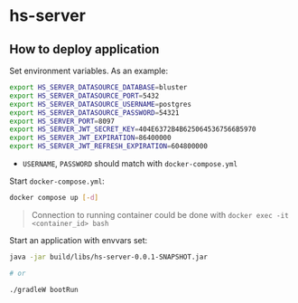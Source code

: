 # hs-server

## How to deploy application

Set environment variables. As an example:

```bash
export HS_SERVER_DATASOURCE_DATABASE=bluster
export HS_SERVER_DATASOURCE_PORT=5432
export HS_SERVER_DATASOURCE_USERNAME=postgres
export HS_SERVER_DATASOURCE_PASSWORD=54321
export HS_SERVER_PORT=8097
export HS_SERVER_JWT_SECRET_KEY=404E6372B4B6250645367566B5970
export HS_SERVER_JWT_EXPIRATION=86400000
export HS_SERVER_JWT_REFRESH_EXPIRATION=604800000
```

* `USERNAME`, `PASSWORD` should match with `docker-compose.yml`

Start `docker-compose.yml`:

```bash
docker compose up [-d]
```

> Connection to running container could be done with `docker exec -it <container_id> bash`

Start an application with envvars set:

```bash
java -jar build/libs/hs-server-0.0.1-SNAPSHOT.jar

# or

./gradleW bootRun
```

